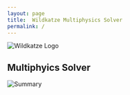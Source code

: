 ```yaml
---
layout: page
title:  Wildkatze Multiphysics Solver
permalink: /
---
```


![Wildkatze Logo](https://live.staticflickr.com/65535/51913253414_a23f23cde1_c.jpg)

## Multiphyics Solver
                                  

![Summary](https://live.staticflickr.com/65535/51909289644_5801b44f86_z.jpg)


